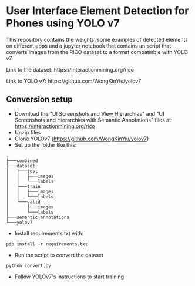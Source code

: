 # User Interface Element Detection for Phones using YOLO v7

<p>This repository contains the weights, some examples of detected elements on different apps and a jupyter notebook that contains an script that converts images from the RICO dataset to a format compatinble with YOLO v7.</p>

<p>Link to the dataset: https://interactionmining.org/rico</p>
<p>Link to YOLO v7:     https://github.com/WongKinYiu/yolov7</p>

## Conversion setup

- Download the "UI Screenshots and View Hierarchies" and "UI Screenshots and Hierarchies with Semantic Annotations" files at: https://interactionmining.org/rico
- Unzip files
- Clone YOLOv7 (https://github.com/WongKinYiu/yolov7)
- Set up the folder like this:
```
.
├───combined
├───dataset
│   ├───test
│   │   ├───images
│   │   └───labels
│   ├───train
│   │   ├───images
│   │   └───labels
│   └───valid
│       ├───images
│       └───labels
├───semantic_annotations
└───yolov7
```
- Install requirements.txt with:
```
pip install -r requirements.txt
```
- Run the script to convert the dataset
```
python convert.py
```
- Follow YOLOv7's instructions to start training